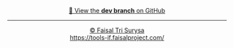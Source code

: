 <p align="center">
  <a href="https://github.com/FaisalT0435/Terraform/tree/dev">
    🌿 View the <b>dev branch</b> on GitHub
  </a>
</p>

---

<p align="center">
  <a href="https://portofolio.faisalproject.com/">© Faisal Tri Surysa</a><br>
  <a href="https://tools-if.faisalproject.com/">https://tools-if.faisalproject.com/</a>
</p>